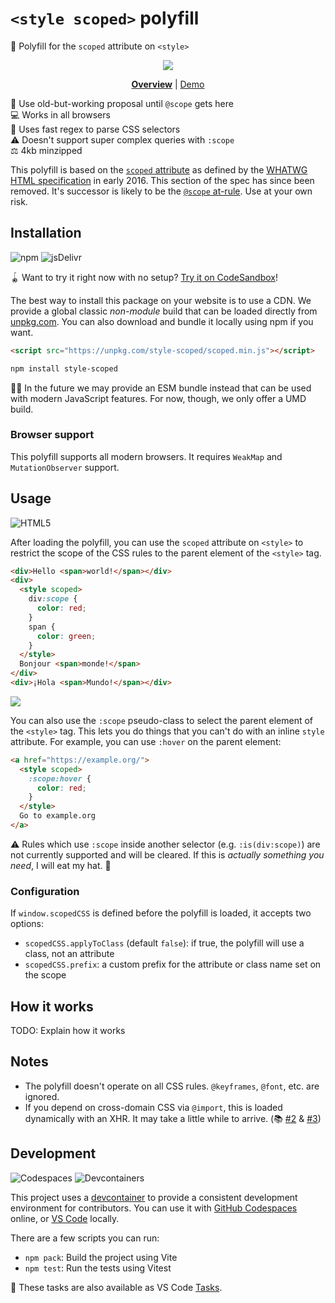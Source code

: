 # `<style scoped>` polyfill

🎨 Polyfill for the `scoped` attribute on `<style>`

<div align="center">

[![](https://thum.io/get/crop/600/https://codesandbox.io/embed/5ocrf8)](https://codesandbox.io/s/5ocrf8)

<!-- prettier-ignore -->
**[Overview](https://github.com/samthor/scoped#readme)**
| [Demo](https://codesandbox.io/s/5ocrf8)

</div>

📜 Use old-but-working proposal until `@scope` gets here \
💻 Works in all browsers \
🥇 Uses fast regex to parse CSS selectors \
⚠️ Doesn't support super complex queries with `:scope` \
⚖️ 4kb minzipped

This polyfill is based on the [`scoped` attribute] as defined by the [WHATWG
HTML specification] in early 2016. This section of the spec has since been
removed. It's successor is likely to be the [`@scope` at-rule]. Use at your own
risk.

## Installation

![npm](https://img.shields.io/static/v1?style=for-the-badge&message=npm&color=CB3837&logo=npm&logoColor=FFFFFF&label=)
![jsDelivr](https://img.shields.io/static/v1?style=for-the-badge&message=jsDelivr&color=E84D3D&logo=jsDelivr&logoColor=FFFFFF&label=)

🪀 Want to try it right now with no setup? [Try it on CodeSandbox]!

The best way to install this package on your website is to use a CDN. We provide
a global classic _non-module_ build that can be loaded directly from
[unpkg.com]. You can also download and bundle it locally using npm if you want.

```html
<script src="https://unpkg.com/style-scoped/scoped.min.js"></script>
```

```sh
npm install style-scoped
```

👷‍♂️ In the future we may provide an ESM bundle instead that can be used with
modern JavaScript features. For now, though, we only offer a UMD build.

### Browser support

This polyfill supports all modern browsers. It requires `WeakMap` and
`MutationObserver` support.

## Usage

![HTML5](https://img.shields.io/static/v1?style=for-the-badge&message=HTML5&color=E34F26&logo=HTML5&logoColor=FFFFFF&label=)

After loading the polyfill, you can use the `scoped` attribute on `<style>` to
restrict the scope of the CSS rules to the parent element of the `<style>` tag.

```html
<div>Hello <span>world!</span></div>
<div>
  <style scoped>
    div:scope {
      color: red;
    }
    span {
      color: green;
    }
  </style>
  Bonjour <span>monde!</span>
</div>
<div>¡Hola <span>Mundo!</span></div>
```

![](https://i.imgur.com/B2uJw5P.png)

You can also use the `:scope` pseudo-class to select the parent element of the
`<style>` tag. This lets you do things that you can't do with an inline `style`
attribute. For example, you can use `:hover` on the parent element:

```html
<a href="https://example.org/">
  <style scoped>
    :scope:hover {
      color: red;
    }
  </style>
  Go to example.org
</a>
```

⚠️ Rules which use `:scope` inside another selector (e.g. `:is(div:scope)`) are
not currently supported and will be cleared. If this is _actually something you
need_, I will eat my hat. 🎩

### Configuration

If `window.scopedCSS` is defined before the polyfill is loaded, it accepts two
options:

- `scopedCSS.applyToClass` (default `false`): if true, the polyfill will use a
  class, not an attribute
- `scopedCSS.prefix`: a custom prefix for the attribute or class name set on the
  scope

## How it works

TODO: Explain how it works

## Notes

- The polyfill doesn't operate on all CSS rules. `@keyframes`, `@font`, etc. are
  ignored.
- If you depend on cross-domain CSS via `@import`, this is loaded dynamically
  with an XHR. It may take a little while to arrive. (📚 [#2] & [#3])

## Development

![Codespaces](https://img.shields.io/static/v1?style=for-the-badge&message=Codespaces&color=181717&logo=GitHub&logoColor=FFFFFF&label=)
![Devcontainers](https://img.shields.io/static/v1?style=for-the-badge&message=Devcontainers&color=2496ED&logo=Docker&logoColor=FFFFFF&label=)

This project uses a [devcontainer] to provide a consistent development
environment for contributors. You can use it with [GitHub Codespaces] online, or
[VS Code] locally.

There are a few scripts you can run:

- `npm pack`: Build the project using Vite
- `npm test`: Run the tests using Vitest

🚀 These tasks are also available as VS Code [Tasks].

<!-- prettier-ignore-start -->
[`scoped` attribute]: https://web.archive.org/web/20160406090801/https://html.spec.whatwg.org/#attr-style-scoped
[whatwg html specification]: https://html.spec.whatwg.org/
[`@scope` at-rule]: https://drafts.csswg.org/css-cascade-6/#scope-atrule
[unpkg.com]: https://unpkg.com/
[#2]: https://github.com/samthor/scoped/issues/2
[#3]: https://github.com/samthor/scoped/issues/3
[devcontainer]: https://code.visualstudio.com/docs/remote/containers
[github codespaces]: https://github.com/features/codespaces
[vs code]: https://code.visualstudio.com/
[tasks]: https://code.visualstudio.com/docs/editor/tasks
[try it on codesandbox]: https://codesandbox.io/s/5ocrf8
<!-- prettier-ignore-end -->
